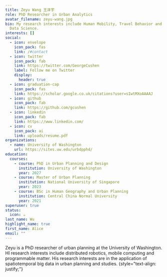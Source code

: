 ```yaml
---
title: Zeyu Wang 王泽宇
role: PhD Researcher in Urban Analytics
avatar_filename: zeyu-wang.jpg
bio: My research interests include Human Mobility, Travel Behavior and Urban
  Data Science.
interests: []
social:
  - icon: envelope
    icon_pack: fas
    link: /#contact
  - icon: twitter
    icon_pack: fab
    link: https://twitter.com/GeorgeCushen
    label: Follow me on Twitter
    display:
      header: true
  - icon: graduation-cap
    icon_pack: fas
    link: https://scholar.google.co.uk/citations?user=sIwtMXoAAAAJ
  - icon: github
    icon_pack: fab
    link: https://github.com/gcushen
  - icon: linkedin
    icon_pack: fab
    link: https://www.linkedin.com/
  - icon: cv
    icon_pack: ai
    link: uploads/resume.pdf
organizations:
  - name: University of Washington
    url: https://sites.uw.edu/urbdpphd/
education:
  courses:
    - course: PhD in Urban Planning and Design
      institution: University of Washington
      year: 2027
    - course: Master of Urban Planning
      institution: National University of Singapore
      year: 2023
    - course: BSc in Human Geography and Urban Planning
      institution: Central China Normal University
      year: 2021
superuser: true
status:
  icon: ☕️
last_name: Wu
highlight_name: true
first_name: Alice
email: ""
---
```

Zeyu is a PhD researcher of urban planning at the University of Washington. HI research interests include distributed robotics, mobile computing and programmable matter. His research interests are in the application of spatiotemporal big data in urban planning and studies. 
{style="text-align: justify;"} 